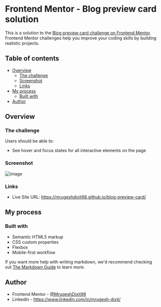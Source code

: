 # Frontend Mentor - Blog preview card solution

This is a solution to the [Blog preview card challenge on Frontend Mentor](https://www.frontendmentor.io/challenges/blog-preview-card-ckPaj01IcS). Frontend Mentor challenges help you improve your coding skills by building realistic projects. 

## Table of contents

- [Overview](#overview)
  - [The challenge](#the-challenge)
  - [Screenshot](#screenshot)
  - [Links](#links)
- [My process](#my-process)
  - [Built with](#built-with)
- [Author](#author)


## Overview

### The challenge

Users should be able to:

- See hover and focus states for all interactive elements on the page

### Screenshot

![image](https://github.com/MrugeshDixit98/blog-preview-card/assets/107975508/d0aa324d-27c4-4e81-873b-26ac190ed443)

### Links

- Live Site URL: https://mrugeshdixit98.github.io/blog-preview-card/

## My process

### Built with

- Semantic HTML5 markup
- CSS custom properties
- Flexbox
- Mobile-first workflow

If you want more help with writing markdown, we'd recommend checking out [The Markdown Guide](https://www.markdownguide.org/) to learn more.

## Author

- Frontend Mentor - [@MrugeshDixit98]([https://www.frontendmentor.io/profile/yourusername](https://www.frontendmentor.io/profile/MrugeshDixit98))
- Linkedin - https://www.linkedin.com/in/mrugesh-dixit/

